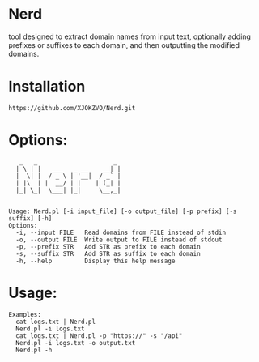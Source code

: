 # Nerd
tool designed to extract domain names from input text, optionally adding prefixes or suffixes to each domain, and then outputting the modified domains. 

# Installation

```
https://github.com/XJOKZVO/Nerd.git
```

# Options:
```
   _   _                     _ 
  | \ | |   ___   _ __    __| |
  |  \| |  / _ \ | '__|  / _` |
  | |\  | |  __/ | |    | (_| |
  |_| \_|  \___| |_|     \__,_|
                               

Usage: Nerd.pl [-i input_file] [-o output_file] [-p prefix] [-s suffix] [-h]
Options:
  -i, --input FILE   Read domains from FILE instead of stdin
  -o, --output FILE  Write output to FILE instead of stdout
  -p, --prefix STR   Add STR as prefix to each domain
  -s, --suffix STR   Add STR as suffix to each domain
  -h, --help         Display this help message
```

# Usage:
```
Examples:
  cat logs.txt | Nerd.pl
  Nerd.pl -i logs.txt
  cat logs.txt | Nerd.pl -p "https://" -s "/api"
  Nerd.pl -i logs.txt -o output.txt
  Nerd.pl -h
```
